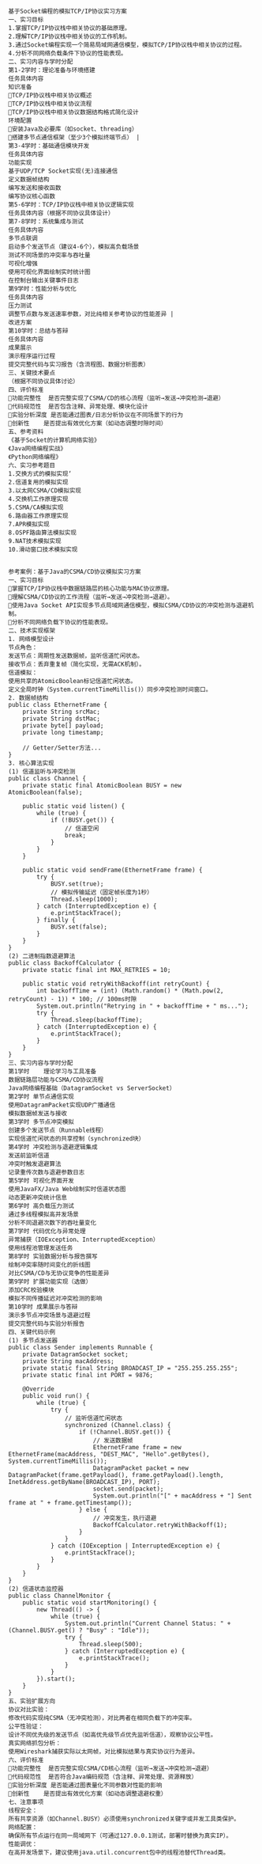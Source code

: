 	基于Socket编程的模拟TCP/IP协议实习方案
	一、实习目标
	1.掌握TCP/IP协议栈中相关协议的基础原理。
	2.理解TCP/IP协议栈中相关协议的工作机制。
	3.通过Socket编程实现一个简易局域网通信模型，模拟TCP/IP协议栈中相关协议的过程。
	4.分析不同网络负载条件下协议的性能表现。
	二、实习内容与学时分配
	第1-2学时：理论准备与环境搭建
	任务具体内容
	知识准备	
	TCP/IP协议栈中相关协议概述
	TCP/IP协议栈中相关协议流程
	TCP/IP协议栈中相关协议数据结构格式简化设计
	环境配置 
	安装Java及必要库（如socket、threading）
	搭建多节点通信框架（至少3个模拟终端节点） |
	第3-4学时：基础通信模块开发
	任务具体内容
	功能实现	
	基于UDP/TCP Socket实现(无)连接通信
	定义数据帧结构
	编写发送和接收函数
	编写协议核心函数
	第5-6学时：TCP/IP协议栈中相关协议逻辑实现
	任务具体内容（根据不同协议具体设计）
	第7-8学时：系统集成与测试
	任务具体内容
	多节点联调	
	启动多个发送节点（建议4-6个），模拟高负载场景
	测试不同场景的冲突率与吞吐量
	可视化增强
	使用可视化界面绘制实时统计图
	在控制台输出关键事件日志
	第9学时：性能分析与优化
	任务具体内容
	压力测试	
	调整节点数与发送速率参数，对比纯相关参考协议的性能差异 |
	改进方案
	第10学时：总结与答辩
	任务具体内容
	成果展示	
	演示程序运行过程
	提交完整代码与实习报告（含流程图、数据分析图表）
	三、关键技术要点
	（根据不同协议具体讨论）
	四、评价标准
	功能完整性	是否完整实现了CSMA/CD的核心流程（监听→发送→冲突检测→退避）
	代码规范性	是否包含注释、异常处理、模块化设计
	实验分析深度	是否能通过图表/日志分析协议在不同场景下的行为
	创新性	是否提出有效优化方案（如动态调整时隙时间）
	五、参考资料
	《基于Socket的计算机网络实验》
	《Java网络编程实战》
	《Python网络编程》
	六、实习参考题目
	1.交换方式的模拟实现‘
	2.信道复用的模拟实现
	3.以太网CSMA/CD模拟实现
	4.交换机工作原理实现
	5.CSMA/CA模拟实现
	6.路由器工作原理实现
	7.APR模拟实现
	8.OSPF路由算法模拟实现
	9.NAT技术模拟实现
	10.滑动窗口技术模拟实现
	
	
	参考案例：基于Java的CSMA/CD协议模拟实习方案
	一、实习目标
	掌握TCP/IP协议栈中数据链路层的核心功能与MAC协议原理。
	理解CSMA/CD协议的工作流程（监听→发送→冲突检测→退避）。
	使用Java Socket API实现多节点局域网通信模型，模拟CSMA/CD协议的冲突检测与退避机制。
	分析不同网络负载下协议的性能表现。
	二、技术实现框架
	1. 网络模型设计
	节点角色：
	发送节点：周期性发送数据帧，监听信道忙闲状态。
	接收节点：丢弃重复帧（简化实现，无需ACK机制）。
	信道模拟：
	使用共享的AtomicBoolean标记信道忙闲状态。
	定义全局时钟（System.currentTimeMillis()）同步冲突检测时间窗口。
	2. 数据帧结构
	public class EthernetFrame {
	    private String srcMac;
	    private String dstMac;
	    private byte[] payload;
	    private long timestamp;
	
	    // Getter/Setter方法...
	}
	3. 核心算法实现
	(1) 信道监听与冲突检测
	public class Channel {
	    private static final AtomicBoolean BUSY = new AtomicBoolean(false);
	
	    public static void listen() {
	        while (true) {
	            if (!BUSY.get()) {
	                // 信道空闲
	                break;
	            }
	        }
	    }
	
	    public static void sendFrame(EthernetFrame frame) {
	        try {
	            BUSY.set(true);
	            // 模拟传输延迟（固定帧长度为1秒）
	            Thread.sleep(1000);
	        } catch (InterruptedException e) {
	            e.printStackTrace();
	        } finally {
	            BUSY.set(false);
	        }
	    }
	}
	(2) 二进制指数退避算法
	public class BackoffCalculator {
	    private static final int MAX_RETRIES = 10;
	
	    public static void retryWithBackoff(int retryCount) {
	        int backoffTime = (int) (Math.random() * (Math.pow(2, retryCount) - 1)) * 100; // 100ms时隙
	        System.out.println("Retrying in " + backoffTime + " ms...");
	        try {
	            Thread.sleep(backoffTime);
	        } catch (InterruptedException e) {
	            e.printStackTrace();
	        }
	    }
	}
	三、实习内容与学时分配
	第1学时	理论学习与工具准备	
	数据链路层功能与CSMA/CD协议流程
	Java网络编程基础（DatagramSocket vs ServerSocket）
	第2学时 单节点通信实现
	使用DatagramPacket实现UDP广播通信
	模拟数据帧发送与接收
	第3学时 多节点冲突模拟
	创建多个发送节点（Runnable线程）
	实现信道忙闲状态的共享控制（synchronized块）
	第4学时 冲突检测与退避逻辑集成
	发送前监听信道
	冲突时触发退避算法
	记录重传次数与退避参数日志
	第5学时 可视化界面开发
	使用JavaFX/Java Web绘制实时信道状态图
	动态更新冲突统计信息
	第6学时 高负载压力测试
	通过多线程模拟高并发场景
	分析不同退避次数下的吞吐量变化
	第7学时 代码优化与异常处理
	异常捕获（IOException、InterruptedException）
	使用线程池管理发送任务
	第8学时 实验数据分析与报告撰写
	绘制冲突率随时间变化的折线图
	对比CSMA/CD与无协议竞争的性能差异
	第9学时 扩展功能实现（选做）
	添加CRC校验模块
	模拟不同传播延迟对冲突检测的影响
	第10学时 成果展示与答辩
	演示多节点冲突场景与退避过程
	提交完整代码与实验分析报告
	四、关键代码示例
	(1) 多节点发送器
	public class Sender implements Runnable {
	    private DatagramSocket socket;
	    private String macAddress;
	    private static final String BROADCAST_IP = "255.255.255.255";
	    private static final int PORT = 9876;
	
	    @Override
	    public void run() {
	        while (true) {
	            try {
	                // 监听信道忙闲状态
	                synchronized (Channel.class) {
	                    if (!Channel.BUSY.get()) {
	                        // 发送数据帧
	                        EthernetFrame frame = new EthernetFrame(macAddress, "DEST_MAC", "Hello".getBytes(), System.currentTimeMillis());
	                        DatagramPacket packet = new DatagramPacket(frame.getPayload(), frame.getPayload().length, InetAddress.getByName(BROADCAST_IP), PORT);
	                        socket.send(packet);
	                        System.out.println("[" + macAddress + "] Sent frame at " + frame.getTimestamp());
	                    } else {
	                        // 冲突发生，执行退避
	                        BackoffCalculator.retryWithBackoff(1);
	                    }
	                }
	            } catch (IOException | InterruptedException e) {
	                e.printStackTrace();
	            }
	        }
	    }
	}
	(2) 信道状态监控器
	public class ChannelMonitor {
	    public static void startMonitoring() {
	        new Thread(() -> {
	            while (true) {
	                System.out.println("Current Channel Status: " + (Channel.BUSY.get() ? "Busy" : "Idle"));
	                try {
	                    Thread.sleep(500);
	                } catch (InterruptedException e) {
	                    e.printStackTrace();
	                }
	            }
	        }).start();
	    }
	}
	五、实验扩展方向
	协议对比实验：
	修改代码实现纯CSMA（无冲突检测），对比两者在相同负载下的冲突率。
	公平性验证：
	设计不同优先级的发送节点（如高优先级节点优先监听信道），观察协议公平性。
	真实网络抓包分析：
	使用Wireshark捕获实际以太网帧，对比模拟结果与真实协议行为差异。
	六、评价标准
	功能完整性	是否完整实现CSMA/CD核心流程（监听→发送→冲突检测→退避）
	代码规范性	是否符合Java编码规范（含注释、异常处理、资源释放）
	实验分析深度	是否能通过图表量化不同参数对性能的影响
	创新性	是否提出有效优化方案（如动态调整退避权重）
	七、注意事项
	线程安全：
	所有共享资源（如Channel.BUSY）必须使用synchronized关键字或并发工具类保护。
	网络配置：
	确保所有节点运行在同一局域网下（可通过127.0.0.1测试，部署时替换为真实IP）。
	性能调优：
	在高并发场景下，建议使用java.util.concurrent包中的线程池替代Thread类。
